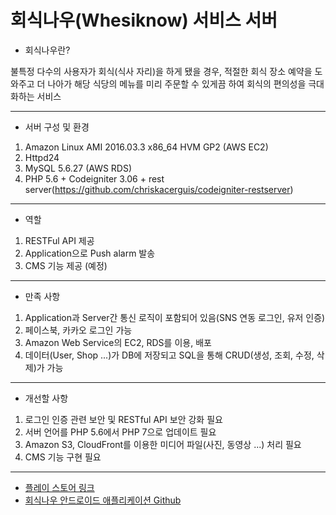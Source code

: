 # 회식나우(Whesiknow) 서비스 서버

- 회식나우란?

불특정 다수의 사용자가 회식(식사 자리)을 하게 됐을 경우, 적절한 회식 장소 예약을 도와주고 더 나아가 해당 식당의 메뉴를 미리 주문할 수 있게끔 하여 회식의 편의성을 극대화하는 서비스

---

- 서버 구성 및 환경

1. Amazon Linux AMI 2016.03.3 x86_64 HVM GP2 (AWS EC2)
2. Httpd24
3. MySQL 5.6.27 (AWS RDS)
4. PHP 5.6 + Codeigniter 3.06 + rest server(https://github.com/chriskacerguis/codeigniter-restserver)

---

- 역할

1. RESTFul API 제공
2. Application으로 Push alarm 발송
3. CMS 기능 제공 (예정)

---

- 만족 사항

1. Application과 Server간 통신 로직이 포함되어 있음(SNS 연동 로그인, 유저 인증)
2. 페이스북, 카카오 로그인 가능
3. Amazon Web Service의 EC2, RDS를 이용, 배포
4. 데이터(User, Shop ...)가 DB에 저장되고 SQL을 통해 CRUD(생성, 조회, 수정, 삭제)가 가능

---

- 개선할 사항

1. 로그인 인증 관련 보안 및 RESTful API 보안 강화 필요
2. 서버 언어를 PHP 5.6에서 PHP 7으로 업데이트 필요
3. Amazon S3, CloudFront를 이용한 미디어 파일(사진, 동영상 ...) 처리 필요
4. CMS 기능 구현 필요

---

* [플레이 스토어 링크](-)
* [회식나우 안드로이드 애플리케이션 Github](https://github.com/knunu/whesiknow_android)


